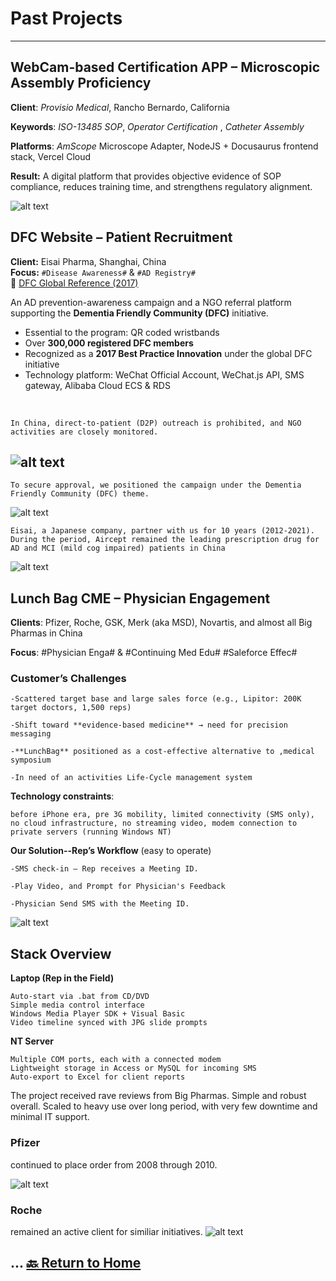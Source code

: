 <style>
/* Only affects code blocks you tag with .code-narrow */
.code-narrow .highlight pre,
.code-narrow pre {
  max-width: 680px;        /* set the width you want */
  white-space: pre-wrap;   /* wrap long lines */
  word-break: break-word;  /* break long words if needed */
  overflow-x: hidden;      /* remove the horizontal scrollbar */
}
</style>


# Past Projects
---
## WebCam-based Certification APP – Microscopic Assembly Proficiency

**Client**: *Provisio Medical*, Rancho Bernardo, California

**Keywords**: *ISO-13485 SOP*, *Operator Certification* , *Catheter Assembly*

**Platforms**: *AmScope* Microscope Adapter, NodeJS + Docusaurus frontend stack, Vercel Cloud

**Result:** A digital platform that provides objective evidence of SOP compliance, reduces training time, and strengthens regulatory alignment.

![alt text](Provisio_Medical.png)


## DFC Website – Patient Recruitment  
**Client:** Eisai Pharma, Shanghai, China  
**Focus:** `#Disease Awareness#` & `#AD Registry#`  
🔗 [DFC Global Reference (2017)](https://www.alzint.org/u/dfc-developments.pdf)

An AD prevention-awareness campaign and a NGO referral platform supporting the **Dementia Friendly Community (DFC)** initiative.

- Essential to the program: QR coded wristbands  
- Over **300,000 registered DFC members**  
- Recognized as a **2017 Best Practice Innovation** under the global DFC initiative
- Technology platform: WeChat Official Account, WeChat.js API, SMS gateway, Alibaba Cloud ECS & RDS

<br>

    In China, direct-to-patient (D2P) outreach is prohibited, and NGO activities are closely monitored.

![alt text](Chen%20&%203000%20Wristbands.jpg)
---
    To secure approval, we positioned the campaign under the Dementia Friendly Community (DFC) theme.

![alt text](DFC.png)


    Eisai, a Japanese company, partner with us for 10 years (2012-2021). During the period, Aircept remained the leading prescription drug for AD and MCI (mild cog impaired) patients in China  

![alt text](Eisai.png)

## Lunch Bag CME – Physician Engagement

**Clients**: Pfizer, Roche, GSK, Merk (aka MSD), Novartis, and almost all Big Pharmas in China

**Focus**: 
    #Physician Enga# &  #Continuing Med Edu# 
    #Saleforce Effec#

### Customer’s Challenges ###

    -Scattered target base and large sales force (e.g., Lipitor: 200K target doctors, 1,500 reps)

    -Shift toward **evidence-based medicine** → need for precision messaging

    -**LunchBag** positioned as a cost-effective alternative to ,medical symposium

    -In need of an activities Life-Cycle management system



**Technology constraints**: 

    before iPhone era, pre 3G mobility, limited connectivity (SMS only), no cloud infrastructure, no streaming video, modem connection to private servers (running Windows NT)


**Our Solution--Rep’s Workflow** (easy to operate)

    -SMS check-in – Rep receives a Meeting ID.

    -Play Video, and Prompt for Physician's Feedback

    -Physician Send SMS with the Meeting ID.

![alt text](CD_cover.jpg)


## Stack Overview

**Laptop (Rep in the Field)**
```
Auto-start via .bat from CD/DVD
Simple media control interface
Windows Media Player SDK + Visual Basic
Video timeline synced with JPG slide prompts
```

**NT Server**

```
Multiple COM ports, each with a connected modem
Lightweight storage in Access or MySQL for incoming SMS
Auto-export to Excel for client reports
```


The project received rave reviews from Big Pharmas. Simple and robust overall. Scaled to heavy use over long period, with very few downtime and minimal IT support.

### Pfizer ###
 continued to place order from 2008 through 2010.

![alt text](Pfizer.png)

### Roche ###
 remained an active client for similiar initiatives.
![alt text](Roche.png)

...
[🔙 Return to Home](./README.md#career-references)
---
